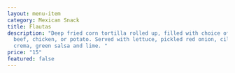```yaml
---
layout: menu-item
category: Mexican Snack
title: Flautas
description: "Deep fried corn tortilla rolled up, filled with choice of shredded
  beef, chicken, or potato. Served with lettuce, pickled red onion, cilantro
  crema, green salsa and lime. "
price: "15"
featured: false
---
```

